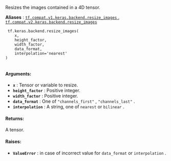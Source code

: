 Resizes the images contained in a 4D tensor.

**Aliases** : [ `tf.compat.v1.keras.backend.resize_images` ](/api_docs/python/tf/keras/backend/resize_images), [ `tf.compat.v2.keras.backend.resize_images` ](/api_docs/python/tf/keras/backend/resize_images)

```
 tf.keras.backend.resize_images(
    x,
    height_factor,
    width_factor,
    data_format,
    interpolation='nearest'
)
 
```

#### Arguments:
- **`x`** : Tensor or variable to resize.
- **`height_factor`** : Positive integer.
- **`width_factor`** : Positive integer.
- **`data_format`** : One of  `"channels_first"` ,  `"channels_last"` .
- **`interpolation`** : A string, one of  `nearest`  or  `bilinear` .


#### Returns:
A tensor.

#### Raises:
- **`ValueError`** : in case of incorrect value for `data_format`  or  `interpolation` .
